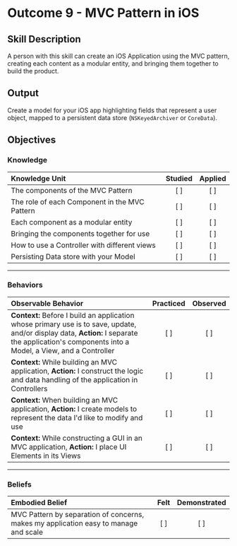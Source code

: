 # Outcome 9 - MVC Pattern in iOS
## Skill Description

A person with this skill can create an iOS Application using the MVC pattern, creating each content as a modular entity, and bringing them together to build the product.

## Output
Create a model for your iOS app highlighting fields that represent a user object, mapped to a persistent data store (`NSKeyedArchiver` or `CoreData`). 

## Objectives

### Knowledge

| Knowledge Unit   |      Studied      | Applied |
|:-------------|:------------------:|:--------:|
| The components of the MVC Pattern | [ ] | [ ] |
| The role of each Component in the MVC Pattern | [ ] | [ ] |
| Each component as a modular entity | [ ] | [ ] |
| Bringing the components together for use | [ ] | [ ] |
| How to use a Controller with different views | [ ] | [ ]
| Persisting Data store with your Model | [ ] | [ ] |

-------

### Behaviors

| Observable Behavior   |      Practiced      | Observed |
|:-------------|:------------------:|:--------:|
| **Context:** Before I build an application whose primary use is to save, update, and/or display data, **Action:** I separate the application's components into a Model, a View, and a Controller | [ ] | [ ] |
| **Context:** While building an MVC application, **Action:** I construct the logic and data handling of the application in Controllers | [ ] | [ ] |
| **Context:** When building an MVC application, **Action:** I create models to represent the data I'd like to modify and use | [ ] | [ ] |
| **Context:** While constructing a GUI in an MVC application, **Action:** I place UI Elements in its Views | [ ] | [ ] |

-------

### Beliefs

| Embodied Belief   |      Felt      | Demonstrated |
|:-------------|:------------------:|:--------:|
| MVC Pattern by separation of concerns, makes my application easy to manage and scale | [ ] | [ ] |
